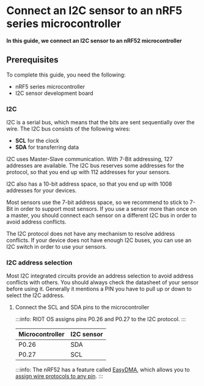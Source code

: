 # Connect an I2C sensor to an nRF5 series microcontroller

**In this guide, we connect an I2C sensor to an nRF52 microcontroller**

## Prerequisites

To complete this guide, you need the following:

- nRF5 series microcontroller
- I2C sensor development board

### I2C

I2C is a serial bus, which means that the bits are sent sequentially over the wire. 
The I2C bus consists of the following wires:
* **SCL** for the clock
* **SDA** for transferring data

I2C uses Master-Slave communication. With 7-Bit addressing, 127 addresses are available.
The I2C bus reserves some addresses for the protocol, so that you end up with 112 addresses for your sensors.

I2C also has a 10-bit address space, so that you end up with 1008 addresses for your devices.

Most sensors use the 7-bit address space, so we recommend to stick to 7-Bit in order to support most sensors.
If you use a sensor more than once on a master, you should connect each sensor on a different I2C bus in order to avoid address conflicts.

The I2C protocol does not have any mechanism to resolve address conflicts.
If your device does not have enough I2C buses, you can use an I2C switch in order to use your sensors.

### I2C address selection

Most I2C integrated circuits provide an address selection to avoid address conflicts with others.
You should always check the datasheet of your sensor before using it.
Generally it mentions a PIN you have to pull up or down to select the I2C address.

1. Connect the SCL and SDA pins to the microcontroller
    
    :::info:
    RIOT OS assigns pins P0.26 and P0.27 to the I2C protocol.
    :::
        
    | **Microcontroller** | **I2C sensor** |
    |-----------------|------------|
    |      P0.26      |     SDA    |
    |      P0.27      |     SCL    |

    :::info:
    The nRF52 has a feature called [EasyDMA](https://infocenter.nordicsemi.com/index.jsp?topic=%2Fcom.nordic.infocenter.nrf52832.ps.v1.1%2Feasydma.html&cp=3_1_0_9&anchor=easydma), which allows you to [assign wire protocols to any pin](https://infocenter.nordicsemi.com/index.jsp?topic=%2Fcom.nordic.infocenter.nrf52832.ps.v1.1%2Ftwim.html&cp=3_1_0_32&anchor=concept_scx_f5p_xr).
    :::
    
